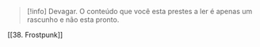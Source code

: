 >[!info] Devagar.
>O conteúdo que você esta prestes a ler é apenas um rascunho e não esta pronto.

[[38. Frostpunk]]